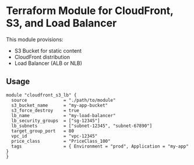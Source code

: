 # Terraform Module for CloudFront, S3, and Load Balancer
 
This module provisions:
- S3 Bucket for static content
- CloudFront distribution
- Load Balancer (ALB or NLB)
 
## Usage
 
```hcl
module "cloudfront_s3_lb" {
  source              = "./path/to/module"
  s3_bucket_name      = "my-app-bucket"
  s3_force_destroy    = true
  lb_name             = "my-load-balancer"
  lb_security_groups  = ["sg-12345"]
  lb_subnets          = ["subnet-12345", "subnet-67890"]
  target_group_port   = 80
  vpc_id              = "vpc-12345"
  price_class         = "PriceClass_100"
  tags                = { Environment = "prod", Application = "my-app" }
}
